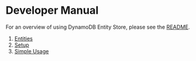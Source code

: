 # Developer Manual

For an overview of using DynamoDB Entity Store, please see the [README](../README.md).

1. [Entities](1-Entities.md)
2. [Setup](2-Setup.md)
3. [Simple Usage](3-SimpleUsage.md)